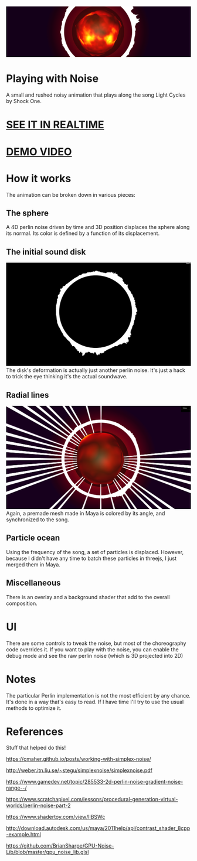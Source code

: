 ![Alt text](/src/misc/header.png?raw=true "")
# Playing with Noise

A small and rushed noisy animation that plays along the song Light Cycles by Shock One.

# [SEE IT IN REALTIME](https://mmerchante.github.io/playing-with-noise/)
# [DEMO VIDEO](https://www.youtube.com/watch?v=iShzHAF408I)

# How it works

The animation can be broken down in various pieces:

## The sphere

A 4D perlin noise driven by time and 3D position displaces the sphere along its normal. Its color is defined by a function of its displacement.

## The initial sound disk
![Alt text](/src/misc/disk.png?raw=true "")
The disk's deformation is actually just another perlin noise. It's just a hack to trick the eye thinking it's the actual soundwave.

## Radial lines

![Alt text](/src/misc/stripes.png?raw=true "")
Again, a premade mesh made in Maya is colored by its angle, and synchronized to the song.


## Particle ocean

Using the frequency of the song, a set of particles is displaced. However, because I didn't have any time to batch these particles in threejs, I just merged them in Maya.

## Miscellaneous

There is an overlay and a background shader that add to the overall composition.


# UI

There are some controls to tweak the noise, but most of the choreography code overrides it. If you want to play with the noise, you can enable the debug mode and see the raw perlin noise (which is 3D projected into 2D)


# Notes

The particular Perlin implementation is not the most efficient by any chance. It's done in a way that's easy to read. If I have time I'll try to use the usual methods to optimize it.

# References

Stuff that helped do this!

https://cmaher.github.io/posts/working-with-simplex-noise/

http://weber.itn.liu.se/~stegu/simplexnoise/simplexnoise.pdf

https://www.gamedev.net/topic/285533-2d-perlin-noise-gradient-noise-range--/

https://www.scratchapixel.com/lessons/procedural-generation-virtual-worlds/perlin-noise-part-2

https://www.shadertoy.com/view/llBSWc

http://download.autodesk.com/us/maya/2011help/api/contrast_shader_8cpp-example.html

https://github.com/BrianSharpe/GPU-Noise-Lib/blob/master/gpu_noise_lib.glsl
